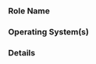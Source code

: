 ### Role Name

<!-- Include the path to the role that is missing support for an OS -->

### Operating System(s)

<!-- Include a list of operating systems that are missing from the role -->

### Details

<!-- Include details that might be helpful to the developer extending the role -->
